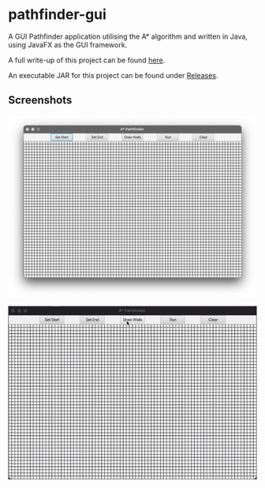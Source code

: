 # pathfinder-gui
A GUI Pathfinder application utilising the A* algorithm and written in Java, using JavaFX as the GUI framework.

A full write-up of this project can be found [here](WRITEUP.md).

An executable JAR for this project can be found under [Releases](https://github.com/callumbirks/pathfinder-gui/releases).

## Screenshots
![Screenshot of main screen](screenshots/screens1.png)

![Screen capture of application usage](screenshots/screens2.gif)
